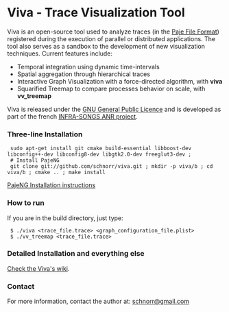 Viva - Trace Visualization Tool
===============================

Viva is an open-source tool used to analyze traces (in the [Paje File
Format](http://paje.sourceforge.net/download/publication/lang-paje.pdf))
registered during the execution of parallel or distributed
applications. The tool also serves as a sandbox to the development of
new visualization techniques. Current features include:

* Temporal integration using dynamic time-intervals
* Spatial aggregation through hierarchical traces
* Interactive Graph Visualization with a force-directed algorithm, with __viva__
* Squarified Treemap to compare processes behavior on scale, with __vv_treemap__

Viva is released under the [GNU General Public
Licence](http://www.gnu.org/licenses/gpl.html) and is developed as
part of the french [INFRA-SONGS ANR
project](http://infra-songs.gforge.inria.fr/).


### Three-line Installation

     sudo apt-get install git cmake build-essential libboost-dev libconfig++-dev libconfig8-dev libgtk2.0-dev freeglut3-dev ;
     # Install PajeNG
     git clone git://github.com/schnorr/viva.git ; mkdir -p viva/b ; cd viva/b ; cmake .. ; make install

[PajeNG Installation instructions](https://github.com/schnorr/pajeng/wiki)

### How to run

If you are in the build directory, just type:

     $ ./viva <trace_file.trace> <graph_configuration_file.plist>
     $ ./vv_treemap <trace_file.trace>

### Detailed Installation and everything else

[Check the Viva's wiki](https://github.com/schnorr/viva/wiki/).

### Contact

For more information, contact the author at: schnorr@gmail.com